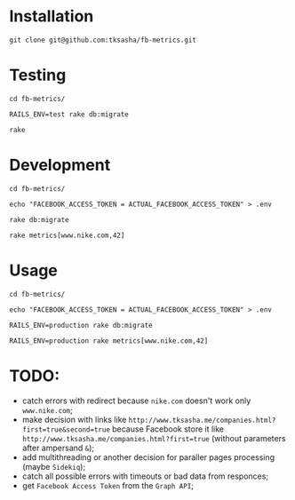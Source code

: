 # Installation
```
git clone git@github.com:tksasha/fb-metrics.git
```

# Testing
```
cd fb-metrics/

RAILS_ENV=test rake db:migrate

rake
```

# Development
```
cd fb-metrics/

echo "FACEBOOK_ACCESS_TOKEN = ACTUAL_FACEBOOK_ACCESS_TOKEN" > .env

rake db:migrate

rake metrics[www.nike.com,42]
```

# Usage
```
cd fb-metrics/

echo "FACEBOOK_ACCESS_TOKEN = ACTUAL_FACEBOOK_ACCESS_TOKEN" > .env

RAILS_ENV=production rake db:migrate

RAILS_ENV=production rake metrics[www.nike.com,42]
```

# TODO:
- catch errors with redirect because `nike.com` doesn't work only `www.nike.com`;
- make decision with links like `http://www.tksasha.me/companies.html?first=true&second=true` because Facebook store it like `http://www.tksasha.me/companies.html?first=true` (without parameters after ampersand `&`);
- add multithreading or another decision for paraller pages processing (maybe `Sidekiq`);
- catch all possible errors with timeouts or bad data from responces;
- get `Facebook Access Token` from the `Graph API`;
